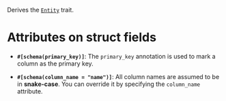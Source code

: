 Derives the [`Entity`](zino_orm::Entity) trait.

# Attributes on struct fields

- **`#[schema(primary_key)]`**: The `primary_key` annotation is used to
  mark a column as the primary key.

- **`#[schema(column_name = "name")]`**: All column names are assumed to be in **snake-case**.
  You can override it by specifying the `column_name` attribute.
